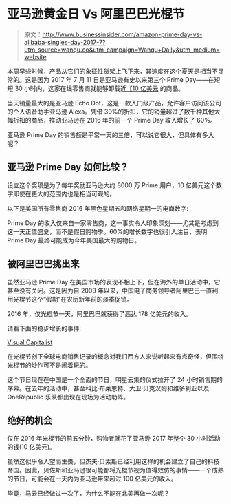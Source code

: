 # 亚马逊黄金日 Vs 阿里巴巴光棍节

> 原文：<http://www.businessinsider.com/amazon-prime-day-vs-alibaba-singles-day-2017-7?utm_source=wanqu.co&utm_campaign=Wanqu+Daily&utm_medium=website>

本周早些时候，产品从它们的象征性货架上飞下来，其速度在这个夏天是相当不寻常的。这是因为 2017 年 7 月 11 日是亚马逊有史以来第三个 Prime Day——在短短 30 小时内，这家在线零售商就能够卸载近[【10 亿美元](https://www.bloomberg.com/news/articles/2017-07-12/amazon-s-prime-day-proves-to-be-biggest-shopping-day-ever) 的商品。

当天销量最大的是亚马逊 Echo Dot，这是一款入门级产品，允许客户访问该公司的个人语音助手亚马逊 Alexa。凭借 30%的折扣，它的销量超过了数千种其他大幅折扣的商品，推动亚马逊在 2016 年的前一个 Prime Day 收入增长了 60%。

亚马逊 Prime Day 的销售额是平常一天的三倍，可以说它很大，但具体有多大呢？

## 亚马逊 Prime Day 如何比较？

设立这个奖项是为了每年奖励亚马逊大约 8000 万 Prime 用户，10 亿美元这个数字即使在更大的范围内也是相当可观的。

以下是美国所有零售商 2016 年黑色星期五和网络星期一的电商数字:

Prime Day 的收入仅来自一家零售商，这一事实令人印象深刻——尤其是考虑到这一天正值盛夏，而不是假日购物季。60%的增长数字也很引人注目，表明 Prime Day 最终可能成为今年美国最大的购物日。

## 被阿里巴巴挑出来

虽然亚马逊 Prime Day 在美国市场的表现不相上下，但在海外的单日活动中，它甚至没有关闭。这是因为自 2009 年以来，中国电子商务领导者阿里巴巴一直利用光棍节这个“假期”在农历新年前的淡季促销。

2016 年，仅光棍节一天，阿里巴巴就获得了高达 178 亿美元的收入。

请看下面的稳步增长的事件:

[](https://i.insider.com/596ce4f9c50c2991088b4d25?width=1200format=jpeg&auto=webp)[Visual Capitalist](http://www.visualcapitalist.com/amazon-prime-day-compares/)

在光棍节创下全球电商销售记录的概念对我们西方人来说听起来有点奇怪，但围绕光棍节的炒作可不是闹着玩的。

这个节日现在在中国是一个全面的节日，明星云集的仪式拉开了 24 小时销售期的序幕。在去年的活动中，甚至科比·布莱恩特、大卫·贝克汉姆和维多利亚以及 OneRepublic 乐队都出现在现场为活动助阵。

## 绝好的机会

仅在 2016 年光棍节的前五分钟，购物者就花了亚马逊 2017 年整个 30 小时活动的钱(10 亿美元)。

虽然这似乎令人望而生畏，但杰夫·贝索斯已经利用这样的机会建立了自己的科技帝国。因此，贝佐斯和亚马逊很可能都将光棍节视为值得效仿的事情——一个成熟的节日，可能会在一天内为亚马逊带来超过 100 亿美元的收入。

毕竟，马云已经做过一次了，为什么不能在北美再做一次呢？